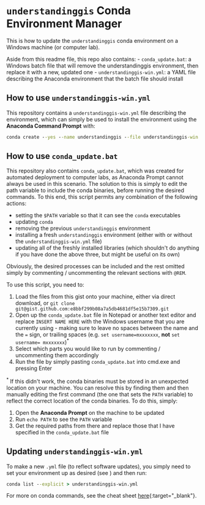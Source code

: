 # `understandinggis` Conda Environment Manager

This is how to update the `understandinggis` conda environment on a Windows machine (or computer lab).

Aside from this readme file, this repo also contains:
    - `conda_update.bat`: a Windows batch file that will remove the understandinggis environment, then replace 
        it with a new, updated one
    - `understandinggis-win.yml`: a YAML file describing the Anaconda environment that the batch file should install

## How to use `understandinggis-win.yml` 

This repository contains a `understandinggis-win.yml` file describing the environment, which can simply be used to install the environment using the **Anaconda Command Prompt** with:
```cmd
conda create --yes --name understandinggis --file understandinggis-win.yml
```

## How to use `conda_update.bat` 

This repository also contains `conda_update.bat`, which was created for automated deployment to computer labs, as Anaconda Prompt cannot always be used in this scenario. The solution to this is simply to edit the path variable to include the conda binaries, before running the desired commands. To this end, this script permits any combination of the following actions:
* setting the `$PATH` variable so that it can see the `conda` executables
* updating `conda`
* removing the previous `understandinggis` environment
* installing a fresh `understandinggis` environment (either with or without the `understandinggis-win.yml` file)
* updating all of the freshly installed libraries (which shouldn't do anything if you have done the above three, but might be useful on its own)

Obviously, the desired processes can be included and the rest omitted simply by commenting / uncommenting the relevant sections with `@REM`.

To use this script, you need to:
1. Load the files from this gist onto your machine, either via direct download, or `git clone git@gist.github.com:e8bbf299b08a7a5db4681df5e15b7309.git`
1. Open up the `conda_update.bat` file in Notepad or another text editor and replace `INSERT NAME HERE` with the Windows username that you are currently using - making sure to leave no spaces between the name and the `=` sign, or trailing spaces (e.g. `set username=mxxxxxxx`, **not** `set username= mxxxxxxx`)<sup>*</sup>
1. Select which parts you would like to run by commenting / uncommenting them accordingly
1. Run the file by simply pasting `conda_update.bat` into cmd.exe and pressing Enter

<sup>*</sup> If this didn't work, the conda binaries must be stored in an unexpected location on your machine. You can resolve this by finding them and then manually editing the first command (the one that sets the `PATH` variable) to reflect the correct location of the conda binaries. To do this, simply:
1. Open the **Anaconda Prompt** on the machine to be updated
1. Run `echo PATH` to see the `PATH` variable
1. Get the required paths from there and replace those that I have specified in the `conda_update.bat` file

## Updating `understandinggis-win.yml`
To make a new `.yml` file (to reflect software updates), you simply need to set your environment up as desired (see ) and then run:
```cmd
conda list --explicit > understandinggis-win.yml
```
For more on conda commands, see the cheat sheet [here](https://docs.conda.io/projects/conda/en/4.6.0/_downloads/52a95608c49671267e40c689e0bc00ca/conda-cheatsheet.pdf){:target="_blank"}.
